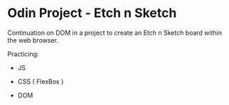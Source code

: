 # Odin Project - Etch n Sketch

Continuation on DOM in a project to create an Etch n Sketch board within the web browser.

Practicing:

- JS

- CSS ( FlexBox )

- DOM